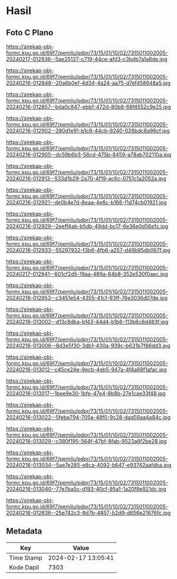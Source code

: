 # Hasil

## Foto C Plano

https://sirekap-obj-formc.kpu.go.id/69f7/pemilu/pdpr/73/15/01/10/02/7315011002005-20240217-012936--5ae25127-c719-44ce-afd3-c3bdb7a1a8de.jpg

https://sirekap-obj-formc.kpu.go.id/69f7/pemilu/pdpr/73/15/01/10/02/7315011002005-20240216-012848--20a6b0ef-4d34-4a24-aa75-d7ef458648a5.jpg

https://sirekap-obj-formc.kpu.go.id/69f7/pemilu/pdpr/73/15/01/10/02/7315011002005-20240216-012857--bda0c847-ebb1-472d-80b8-68f4552c9e25.jpg

https://sirekap-obj-formc.kpu.go.id/69f7/pemilu/pdpr/73/15/01/10/02/7315011002005-20240216-012902--280d1e91-b1c8-44cb-9240-026bdc8a96cf.jpg

https://sirekap-obj-formc.kpu.go.id/69f7/pemilu/pdpr/73/15/01/10/02/7315011002005-20240216-012905--dc59b6b3-56cd-475b-8459-a78ab702110a.jpg

https://sirekap-obj-formc.kpu.go.id/69f7/pemilu/pdpr/73/15/01/10/02/7315011002005-20240216-012913--533d1b29-2a70-4f19-ac6c-0751c1a2052a.jpg

https://sirekap-obj-formc.kpu.go.id/69f7/pemilu/pdpr/73/15/01/10/02/7315011002005-20240216-012921--de0b4e7d-8eaa-4e6c-b166-f1d74cb01921.jpg

https://sirekap-obj-formc.kpu.go.id/69f7/pemilu/pdpr/73/15/01/10/02/7315011002005-20240216-012929--2eeff4ab-b5db-49dd-bc17-6e36e0d56e1c.jpg

https://sirekap-obj-formc.kpu.go.id/69f7/pemilu/pdpr/73/15/01/10/02/7315011002005-20240216-012933--55297932-f3b6-4fb6-a257-d49b95db067f.jpg

https://sirekap-obj-formc.kpu.go.id/69f7/pemilu/pdpr/73/15/01/10/02/7315011002005-20240217-012941--601cf2d5-19aa-489a-84b8-352e530f0aec.jpg

https://sirekap-obj-formc.kpu.go.id/69f7/pemilu/pdpr/73/15/01/10/02/7315011002005-20240216-012953--c3451e54-4355-41c1-93ff-76e3036d07de.jpg

https://sirekap-obj-formc.kpu.go.id/69f7/pemilu/pdpr/73/15/01/10/02/7315011002005-20240216-013002--d13c8dba-bf43-44d4-b1b6-113b6c6d483f.jpg

https://sirekap-obj-formc.kpu.go.id/69f7/pemilu/pdpr/73/15/01/10/02/7315011002005-20240216-013006--8d3e5f30-3db1-430a-939c-b631b7f86dd3.jpg

https://sirekap-obj-formc.kpu.go.id/69f7/pemilu/pdpr/73/15/01/10/02/7315011002005-20240216-013012--c45ce24e-9ecb-4eb5-947a-4f4a68f1afac.jpg

https://sirekap-obj-formc.kpu.go.id/69f7/pemilu/pdpr/73/15/01/10/02/7315011002005-20240216-013017--1bee9e30-1bfe-47e4-8b8b-27e1cae33f48.jpg

https://sirekap-obj-formc.kpu.go.id/69f7/pemilu/pdpr/73/15/01/10/02/7315011002005-20240216-013022--5febe794-705a-48f0-9c28-dad56aa4a84c.jpg

https://sirekap-obj-formc.kpu.go.id/69f7/pemilu/pdpr/73/15/01/10/02/7315011002005-20240216-013029--c380f195-564f-47bf-8fab-9523a6f2be28.jpg

https://sirekap-obj-formc.kpu.go.id/69f7/pemilu/pdpr/73/15/01/10/02/7315011002005-20240216-013034--5ae7e285-e8ca-4092-b647-e93742aafdba.jpg

https://sirekap-obj-formc.kpu.go.id/69f7/pemilu/pdpr/73/15/01/10/02/7315011002005-20240216-013040--77e7ba5c-d193-40cf-95a1-1a20f9e921dc.jpg

https://sirekap-obj-formc.kpu.go.id/69f7/pemilu/pdpr/73/15/01/10/02/7315011002005-20240216-012836--25e742c3-8d7b-4857-b2d9-d656e21676fc.jpg


## Metadata

| Key        | Value               |
| ---------- | ------------------- |
| Time Stamp | 2024-02-17 13:05:41 |
| Kode Dapil | 7303                |




